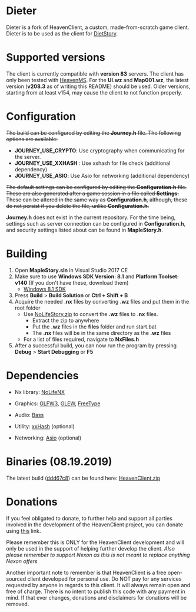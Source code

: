 # Dieter
Dieter is a fork of HeavenClient, a custom, made-from-scratch game client. Dieter is to be used as the client for [DietStory](https://github.com/BenjixD/MapleSolaxiaV2).

# Supported versions
The client is currently compatible with **version 83** servers.
The client has only been tested with [HeavenMS](https://github.com/ronancpl/HeavenMS).
For the **UI.wz** and **Map001.wz**, the latest version (**v208.3** as of writing this README) should be used. Older versions, starting from at least v154, may cause the client to not function properly.

# Configuration
<del>The build can be configured by editing the **Journey.h** file. The following options are available:
- **JOURNEY_USE_CRYPTO**: Use cryptography when communicating for the server.
- **JOURNEY_USE_XXHASH** : Use xxhash for file check (additional dependency)
- **JOURNEY_USE_ASIO**: Use Asio for networking (additional dependency)

<del>The default settings can be configured by editing the **Configuration.h** file. These are also generated after a game session in a file called **Settings**. These can be altered in the same way as **Configuration.h**, although, these do not persist if you delete the file, unlike **Configuration.h**.</del>

**Journey.h** does not exist in the current repository. For the time being, settings such as server connection can be configured in **Configuration.h**, and security settings listed about can be found in **MapleStory.h**.

# Building
1. Open **MapleStory.sln** in Visual Studio 2017 CE
2. Make sure to use **Windows SDK Version: 8.1** and **Platform Toolset: v140** (If you don't have these, download them)
   * [Windows 8.1 SDK](https://developer.microsoft.com/en-us/windows/downloads/sdk-archive)
3. Press **Build** > **Build Solution** or **Ctrl + Shift + B**
4. Acquire the needed **.nx** files by converting **.wz** files and put them in the root folder
	- Use [NoLifeStory.zip](https://drive.google.com/open?id=1Mk3Kq1lY4NTMqylN5sn0-DQNAcoZZRYH) to convert the **.wz** files to **.nx** files. 
		- Extract the zip to anywhere
		- Put the **.wz** files in the **files** folder and run start.bat
		- The **.nx** files will be in the same directory as the **.wz** files
	- For a list of files required, navigate to **NxFiles.h**
4. After a successful build, you can now run the program by pressing **Debug** > **Start Debugging** or **F5**

# Dependencies
- Nx library:
[NoLifeNX](https://github.com/NoLifeDev/NoLifeNx)

- Graphics:
[GLFW3](http://www.glfw.org/download.html), [GLEW](http://glew.sourceforge.net/), [FreeType](http://www.freetype.org/)

- Audio:
[Bass](http://www.un4seen.com/)

- Utility:
[xxHash](https://github.com/Cyan4973/xxHash) (optional)

- Networking:
[Asio](http://think-async.com/) (optional)

# Binaries (08.19.2019)
The latest build ([ddd67c8](https://github.com/ryantpayton/HeavenClient/commit/ddd67c8693ef2ad352e8c2dc1e4628e625c49953)) can be found here: [HeavenClient.zip](https://drive.google.com/open?id=186fBZWcuK5uSB3CN6jeTJ_AdU6tK82Ey)

# Donations
If you feel obligated to donate, to further help and support all parties involved in the development of the HeavenClient project, you can donate using [this](https://paypal.me/pools/c/8frYNoobcY) link.

Please remember this is ONLY for the HeavenClient development and will only be used in the support of helping further develop the client. *Also please remember to support Nexon as this is not meant to replace anything Nexon offers*

Another important note to remember is that HeavenClient is a free open-sourced client developed for personal use. Do NOT pay for any services requested by anyone in regards to this client. It will always remain open and free of charge. There is no intent to publish this code with any payment in mind. If that ever changes, donations and disclaimers for donations will be removed.